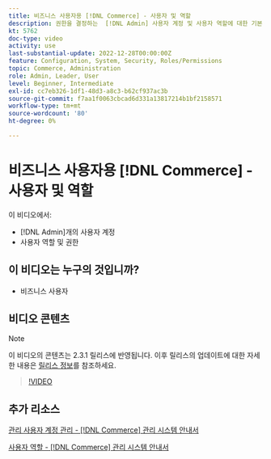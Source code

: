 ```yaml
---
title: 비즈니스 사용자용 [!DNL Commerce] - 사용자 및 역할
description: 권한을 결정하는  [!DNL Admin] 사용자 계정 및 사용자 역할에 대한 기본 사항을 알아봅니다.
kt: 5762
doc-type: video
activity: use
last-substantial-update: 2022-12-28T00:00:00Z
feature: Configuration, System, Security, Roles/Permissions
topic: Commerce, Administration
role: Admin, Leader, User
level: Beginner, Intermediate
exl-id: cc7eb326-1df1-48d3-a8c3-b62cf937ac3b
source-git-commit: f7aa1f0063cbcad6d331a13817214b1bf2158571
workflow-type: tm+mt
source-wordcount: '80'
ht-degree: 0%

---
```


# 비즈니스 사용자용 [!DNL Commerce] - 사용자 및 역할

이 비디오에서:

- [!DNL Admin]개의 사용자 계정
- 사용자 역할 및 권한

## 이 비디오는 누구의 것입니까?

- 비즈니스 사용자

## 비디오 콘텐츠

>[!NOTE]
>
>이 비디오의 콘텐츠는 2.3.1 릴리스에 반영됩니다. 이후 릴리스의 업데이트에 대한 자세한 내용은 [릴리스 정보](https://experienceleague.adobe.com/docs/commerce-operations/release/notes/overview.html)를 참조하세요.

>[!VIDEO](https://video.tv.adobe.com/v/35947?quality=12&learn=on)

## 추가 리소스

[관리 사용자 계정 관리 - [!DNL Commerce] 관리 시스템 안내서](https://experienceleague.adobe.com/docs/commerce-admin/systems/user-accounts/permissions-users-all.html)

[사용자 역할 - [!DNL Commerce] 관리 시스템 안내서](https://experienceleague.adobe.com/docs/commerce-admin/systems/user-accounts/permissions-user-roles.html)

